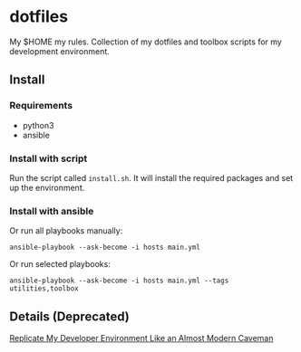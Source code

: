 # dotfiles

My $HOME my rules.
Collection of my dotfiles and toolbox scripts for my development environment.

## Install
### Requirements

- python3
- ansible

### Install with script
Run the script called `install.sh`. It will install the required packages and set up the environment.

### Install with ansible

Or run all playbooks manually:

```shell
ansible-playbook --ask-become -i hosts main.yml
```

Or run selected playbooks:

```shell
ansible-playbook --ask-become -i hosts main.yml --tags utilities,toolbox
```

## Details (Deprecated)

[Replicate My Developer Environment Like an Almost Modern Caveman](https://zsolthorvath.xyz/posts/replicate-my-developer-environment-like-an-almost-modern-caveman/)
